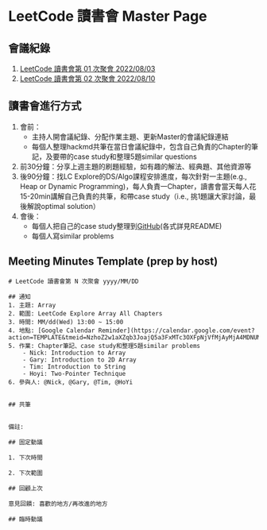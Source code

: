 # LeetCode 讀書會 Master Page

## 會議紀錄
01. [LeetCode 讀書會第 01 次聚會 2022/08/03](https://hackmd.io/TfMSwy2mRWi7K-1wQCQZQw)
02. [LeetCode 讀書會第 02 次聚會 2022/08/10](https://hackmd.io/VeHhAmhaSKuBXai91MChTg)

## 讀書會進行方式
1. 會前：
    - 主持人開會議紀錄、分配作業主題、更新Master的會議紀錄連結
    - 每個人整理hackmd共筆在當日會議紀錄中，包含自己負責的Chapter的筆記，及要帶的case study和整理5題similar questions
3. 前30分鐘：分享上週主題的刷題經驗，如有趣的解法、經典題、其他資源等
4. 後90分鐘：找LC Explore的DS/Algo課程安排進度，每次針對一主題(e.g., Heap or Dynamic Programming)，每人負責一Chapter，讀書會當天每人花15-20min講解自己負責的共筆，和帶case study（i.e., 挑1題讓大家討論，最後解說optimal solution）
5. 會後：
    - 每個人把自己的case study整理到[GitHub](https://github.com/nicksome168/leetcode-study/tree/main/problems)(各式詳見README)
    - 每個人寫similar problems

## Meeting Minutes Template (prep by host)
```
# LeetCode 讀書會第 N 次聚會 yyyy/MM/DD

## 通知
1. 主題: Array
2. 範圍: LeetCode Explore Array All Chapters
3. 時間: MM/dd(Wed) 13:00 ~ 15:00
4. 地點: [Google Calendar Reminder](https://calendar.google.com/event?action=TEMPLATE&tmeid=NzhoZ2w1aXZqb3JoajQ5a3FxMTc3OXFpNjVfMjAyMjA4MDNUMDUwMDAwWiB5YzYzNzFAbnl1LmVkdQ&tmsrc=yc6371%40nyu.edu&scp=ALL)
5. 作業: Chapter筆記、case study和整理5題similar problems
    - Nick: Introduction to Array
    - Gary: Introduction to 2D Array
    - Tim: Introduction to String
    - Hoyi: Two-Pointer Technique
6. 參與人: @Nick, @Gary, @Tim, @HoYi


## 共筆


備註:

## 固定動議

1. 下次時間

2. 下次範圍

## 回顧上次

意見回饋: 喜歡的地方/再改進的地方

## 臨時動議
```
